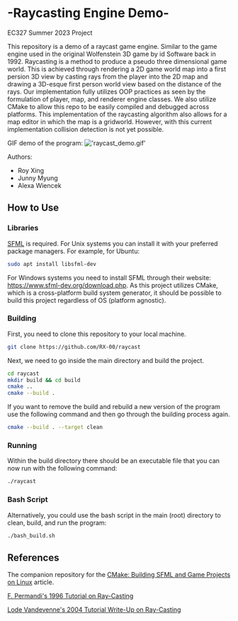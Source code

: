 # -Raycasting Engine Demo-
EC327 Summer 2023 Project

This repository is a demo of a raycast game engine. Similar to the game engine used in the original Wolfenstein 3D game by id Software back in 1992. Raycasting is a method to produce a pseudo three dimensional game world. This is achieved through rendering a 2D game world map into a first persion 3D view by casting rays from the player into the 2D map and drawing a 3D-esque first person world view based on the distance of the rays. Our implementation fully utilizes OOP practices as seen by the formulation of player, map, and renderer engine classes. We also utilize CMake to allow this repo to be easily compiled and debugged across platforms. This implementation of the raycasting algorithm also allows for a map editor in which the map is a gridworld. However, with this current implementation collision detection is not yet possible.

GIF demo of the program:
!['raycast_demo.gif'](content/raycast_demo.gif)

Authors:

- Roy Xing
- Junny Myung
- Alexa Wiencek

## How to Use
### Libraries
[SFML](https://www.sfml-dev.org/) is required. For Unix systems you can install it with your preferred package managers. For example, for Ubuntu:

```sh
sudo apt install libsfml-dev
```
For Windows systems you need to install SFML through their website: https://www.sfml-dev.org/download.php. As this project utilizes CMake, which is a cross-platform build system generator, it should be possible to build this project regardless of OS (platform agnostic).

### Building
First, you need to clone this repository to your local machine.
```sh
git clone https://github.com/RX-00/raycast
```
Next, we need to go inside the main directory and build the project.
```sh
cd raycast
mkdir build && cd build
cmake ..
cmake --build .
```
If you want to remove the build and rebuild a new version of the program use the following command and then go through the building process again.
```sh
cmake --build . --target clean
```

### Running
Within the build directory there should be an executable file that you can now run with the following command:
```sh
./raycast
```

### Bash Script
Alternatively, you could use the bash script in the main (root) directory to clean, build, and run the program:
```sh
./bash_build.sh
```

## References
The companion repository for the [CMake: Building SFML and Game Projects on Linux](https://dane-bulat.medium.com/cmake-building-sfml-and-game-projects-on-linux-3947b3ba6e8) article.

[F. Permandi's 1996 Tutorial on Ray-Casting](https://permadi.com/1996/05/ray-casting-tutorial-table-of-contents/)

[Lode Vandevenne's 2004 Tutorial Write-Up on Ray-Casting](https://lodev.org/cgtutor/raycasting.html)
